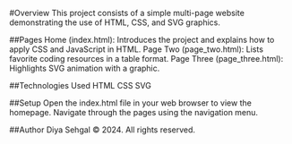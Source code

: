 #Overview
This project consists of a simple multi-page website demonstrating the use of HTML, CSS, and SVG graphics.

##Pages
Home (index.html): Introduces the project and explains how to apply CSS and JavaScript in HTML.
Page Two (page_two.html): Lists favorite coding resources in a table format.
Page Three (page_three.html): Highlights SVG animation with a graphic.

##Technologies Used
HTML
CSS
SVG

##Setup
Open the index.html file in your web browser to view the homepage.
Navigate through the pages using the navigation menu.

##Author
Diya Sehgal © 2024. All rights reserved.
